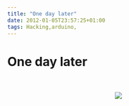 ```yaml
---
title: "One day later"
date: 2012-01-05T23:57:25+01:00
tags: Hacking,arduino,
---
```


# One day later


<center><br/><br><img src="http://isabel-drost.de/Bilder/wordpress/guckes_5_2012.jpg"/><br></center>
